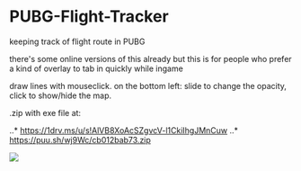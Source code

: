 # PUBG-Flight-Tracker
keeping track of flight route in PUBG

there's some online versions of this already but this is for people who prefer a kind of overlay to tab in quickly while ingame

draw lines with mouseclick. on the bottom left: slide to change the opacity, click to show/hide the map.

.zip with exe file at:

..* https://1drv.ms/u/s!AlVB8XoAcSZgvcV-l1CkiIhgJMnCuw
..* https://puu.sh/wj9Wc/cb012bab73.zip

![](http://i.imgur.com/5e4bqpU.png)

